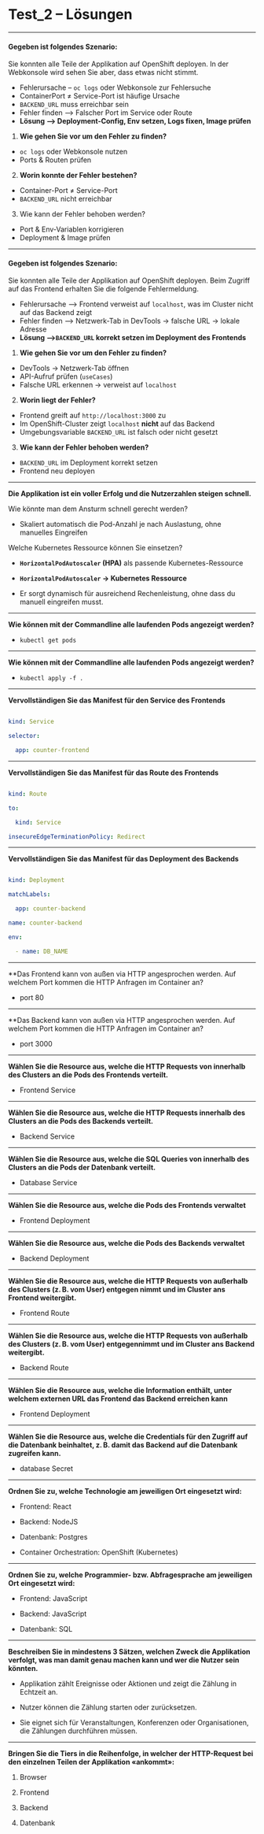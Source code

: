 # Test_2 – Lösungen

  
---
 

#### **Gegeben ist folgendes Szenario:**  

Sie konnten alle Teile der Applikation auf OpenShift deployen. In der Webkonsole wird sehen Sie aber, dass etwas nicht stimmt.
  
- Fehlerursache – `oc logs` oder Webkonsole zur Fehlersuche  
- ContainerPort ≠ Service-Port ist häufige Ursache  
- `BACKEND_URL` muss erreichbar sein  
- Fehler finden –> Falscher Port im Service oder Route  
- **Lösung –> Deployment-Config, Env setzen, Logs fixen, Image prüfen**


1. **Wie gehen Sie vor um den Fehler zu finden?**

- `oc logs` oder Webkonsole nutzen
- Ports & Routen prüfen

2. **Worin konnte der Fehler bestehen?**

- Container-Port ≠ Service-Port
- `BACKEND_URL` nicht erreichbar

3. Wie kann der Fehler behoben werden?

- Port & Env-Variablen korrigieren
- Deployment & Image prüfen

---


#### **Gegeben ist folgendes Szenario:**  

Sie konnten alle Teile der Applikation auf OpenShift deployen. Beim Zugriff auf das Frontend erhalten Sie die folgende Fehlermeldung.

  

- Fehlerursache –> Frontend verweist auf `localhost`, was im Cluster nicht auf das Backend zeigt 
- Fehler finden –> Netzwerk-Tab in DevTools → falsche URL → lokale Adresse  
- **Lösung –>`BACKEND_URL` korrekt setzen im Deployment des Frontends**


1. **Wie gehen Sie vor um den Fehler zu finden?**

- DevTools → Netzwerk-Tab öffnen
- API-Aufruf prüfen (`useCases`)
- Falsche URL erkennen → verweist auf `localhost`

2. **Worin liegt der Fehler?**

- Frontend greift auf `http://localhost:3000` zu
- Im OpenShift-Cluster zeigt `localhost` **nicht** auf das Backend
- Umgebungsvariable `BACKEND_URL` ist falsch oder nicht gesetzt

3. **Wie kann der Fehler behoben werden?**

- `BACKEND_URL` im Deployment korrekt setzen
- Frontend neu deployen
  

---


**Die Applikation ist ein voller Erfolg und die Nutzerzahlen steigen schnell.**  

Wie könnte man dem Ansturm schnell gerecht werden?  

- Skaliert automatisch die Pod-Anzahl je nach Auslastung, ohne manuelles Eingreifen

Welche Kubernetes Ressource können Sie einsetzen?

- **`HorizontalPodAutoscaler` (HPA)** als passende Kubernetes-Ressource

  
- **`HorizontalPodAutoscaler` → Kubernetes Ressource**  
- Er sorgt dynamisch für ausreichend Rechenleistung, ohne dass du manuell eingreifen musst.

  

---


**Wie können mit der Commandline alle laufenden Pods angezeigt werden?**

  

- `kubectl get pods`

  

---


**Wie können mit der Commandline alle laufenden Pods angezeigt werden?**

  

- `kubectl apply -f .`

  

---


**Vervollständigen Sie das Manifest für den Service des Frontends**

  

```yaml

kind: Service

selector:

  app: counter-frontend

```

  

---


**Vervollständigen Sie das Manifest für das Route des Frontends**

  

```yaml

kind: Route

to:

  kind: Service

insecureEdgeTerminationPolicy: Redirect

```

  

---

  
**Vervollständigen Sie das Manifest für das Deployment des Backends**

  

```yaml

kind: Deployment

matchLabels:

  app: counter-backend

name: counter-backend

env:

  - name: DB_NAME

```

  

---

**Das Frontend kann von außen via HTTP angesprochen werden. Auf welchem Port kommen die HTTP Anfragen im Container an?

  

- port 80

  

---

**Das Backend kann von außen via HTTP angesprochen werden. Auf welchem Port kommen die HTTP Anfragen im Container an?

  

- port 3000

  

---

**Wählen Sie die Resource aus, welche die HTTP Requests von innerhalb des Clusters an die Pods des Frontends verteilt.**

  

- Frontend Service

  

---

**Wählen Sie die Resource aus, welche die HTTP Requests innerhalb des Clusters an die Pods des Backends verteilt.**

  

- Backend Service

  

---

**Wählen Sie die Resource aus, welche die SQL Queries von innerhalb des Clusters an die Pods der Datenbank verteilt.**

  

- Database Service

  

---


**Wählen Sie die Resource aus, welche die Pods des Frontends verwaltet**

  

- Frontend Deployment

  

---


**Wählen Sie die Resource aus, welche die Pods des Backends verwaltet**

  

- Backend Deployment

  

---
 

**Wählen Sie die Resource aus, welche die HTTP Requests von außerhalb des Clusters (z. B. vom User) entgegen nimmt und im Cluster ans Frontend weitergibt.**

  

- Frontend Route

  

---


**Wählen Sie die Resource aus, welche die HTTP Requests von außerhalb des Clusters (z. B. vom User) entgegennimmt und im Cluster ans Backend weitergibt.**

  

- Backend Route

  

---


**Wählen Sie die Resource aus, welche die Information enthält, unter welchem externen URL das Frontend das Backend erreichen kann**

  

- Frontend Deployment

  

---


**Wählen Sie die Resource aus, welche die Credentials für den Zugriff auf die Datenbank beinhaltet, z. B. damit das Backend auf die Datenbank zugreifen kann.**

  

- database Secret

  

---


**Ordnen Sie zu, welche Technologie am jeweiligen Ort eingesetzt wird:**

  

- Frontend: React  

- Backend: NodeJS  

- Datenbank: Postgres  

- Container Orchestration: OpenShift (Kubernetes)

  

---


**Ordnen Sie zu, welche Programmier- bzw. Abfragesprache am jeweiligen Ort eingesetzt wird:**

  
- Frontend: JavaScript  

- Backend: JavaScript  

- Datenbank: SQL

  

---


**Beschreiben Sie in mindestens 3 Sätzen, welchen Zweck die Applikation verfolgt, was man damit genau machen kann und wer die Nutzer sein könnten.**


- Applikation zählt Ereignisse oder Aktionen und zeigt die Zählung in Echtzeit an.  

- Nutzer können die Zählung starten oder zurücksetzen.  

- Sie eignet sich für Veranstaltungen, Konferenzen oder Organisationen, die Zählungen durchführen müssen.

  

---

**Bringen Sie die Tiers in die Reihenfolge, in welcher der HTTP-Request bei den einzelnen Teilen der Applikation «ankommt»:**

  

1. Browser  

2. Frontend  

3. Backend  

4. Datenbank